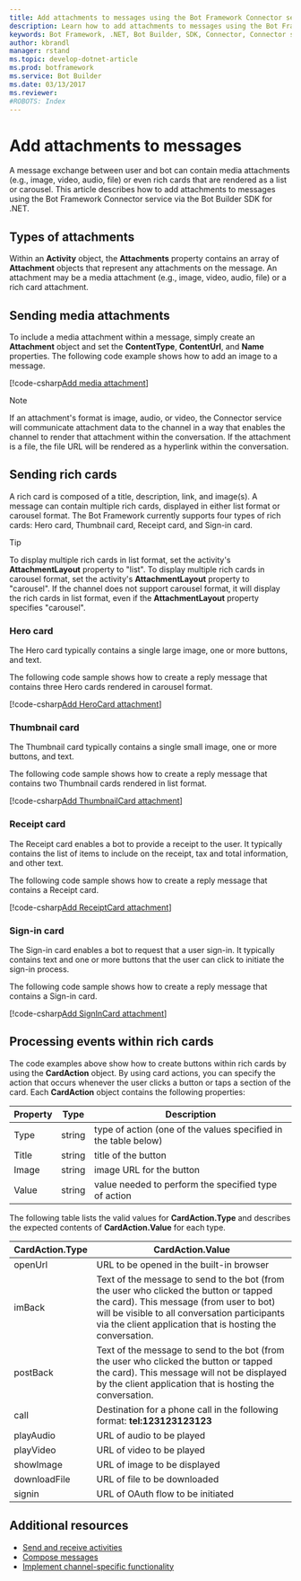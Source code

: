 ```yaml
---
title: Add attachments to messages using the Bot Framework Connector service and .NET | Microsoft Docs
description: Learn how to add attachments to messages using the Bot Framework Connector service via the Bot Builder SDK for .NET.
keywords: Bot Framework, .NET, Bot Builder, SDK, Connector, Connector service, attachment, card, rich card
author: kbrandl
manager: rstand
ms.topic: develop-dotnet-article
ms.prod: botframework
ms.service: Bot Builder
ms.date: 03/13/2017
ms.reviewer:
#ROBOTS: Index
---
```


# Add attachments to messages

A message exchange between user and bot can 
contain media attachments (e.g., image, video, audio, file) 
or even rich cards that are rendered as a list or carousel. 
This article describes how to add attachments to messages using the Bot Framework Connector service via the 
Bot Builder SDK for .NET. 

## Types of attachments

Within an **Activity** object, the **Attachments** property contains an array of **Attachment** objects 
that represent any attachments on the message. 
An attachment may be a media attachment (e.g., image, video, audio, file) or a rich card attachment.

## Sending media attachments

To include a media attachment within a message, 
simply create an **Attachment** object and set the **ContentType**, **ContentUrl**, and **Name** properties. 
The following code example shows how to add an image to a message.

[!code-csharp[Add media attachment](../includes/code/dotnet-add-attachments.cs#addMediaAttachment)]

> [!NOTE]
> If an attachment's format is image, audio, or video, the Connector service will communicate 
> attachment data to the channel in a way that enables the channel to render that attachment within the conversation. 
> If the attachment is a file, the file URL will be rendered as a hyperlink within the conversation.

## Sending rich cards

A rich card is composed of a title, description, link, and image(s). 
A message can contain multiple rich cards, displayed in either list format or carousel format.
The Bot Framework currently supports four types of rich cards: Hero card, Thumbnail card, Receipt card, and Sign-in card.

> [!TIP]
> To display multiple rich cards in list format, set the activity's **AttachmentLayout** property to "list". 
> To display multiple rich cards in carousel format, set the activity's **AttachmentLayout** property to "carousel". 
> If the channel does not support carousel format, it will display the rich cards in list format, even if the **AttachmentLayout** property specifies "carousel".

### Hero card

The Hero card typically contains a single large image, one or more buttons, and text. 

The following code sample shows how to create a reply message that contains three Hero cards rendered in carousel format. 

[!code-csharp[Add HeroCard attachment](../includes/code/dotnet-add-attachments.cs#addHeroCardAttachment)]

### Thumbnail card

The Thumbnail card typically contains a single small image, one or more buttons, and text. 

The following code sample shows how to create a reply message that contains two Thumbnail cards rendered in list format. 

[!code-csharp[Add ThumbnailCard attachment](../includes/code/dotnet-add-attachments.cs#addThumbnailCardAttachment)]

### Receipt card

The Receipt card enables a bot to provide a receipt to the user. 
It typically contains the list of items to include on the receipt, tax and total information, and other text. 

The following code sample shows how to create a reply message that contains a Receipt card. 

[!code-csharp[Add ReceiptCard attachment](../includes/code/dotnet-add-attachments.cs#addReceiptCardAttachment)]

### Sign-in card

The Sign-in card enables a bot to request that a user sign-in. 
It typically contains text and one or more buttons that the user can click to initiate the sign-in process. 

The following code sample shows how to create a reply message that contains a Sign-in card.

[!code-csharp[Add SignInCard attachment](../includes/code/dotnet-add-attachments.cs#addSignInCardAttachment)]

## Processing events within rich cards

The code examples above show how to create buttons within rich cards by using the **CardAction** object. 
By using card actions, you can specify the action that occurs whenever the user clicks a button or taps a 
section of the card. Each **CardAction** object contains the following properties:

| Property | Type | Description | 
|----|----|----|
| Type | string | type of action (one of the values specified in the table below) |
| Title | string | title of the button |
| Image | string | image URL for the button |
| Value | string | value needed to perform the specified type of action |

The following table lists the valid values for **CardAction.Type** and describes 
the expected contents of **CardAction.Value** for each type.

| CardAction.Type | CardAction.Value | 
|----|----|
| openUrl | URL to be opened in the built-in browser |
| imBack | Text of the message to send to the bot (from the user who clicked the button or tapped the card). This message (from user to bot) will be visible to all conversation participants via the client application that is hosting the conversation. |
| postBack | Text of the message to send to the bot (from the user who clicked the button or tapped the card). This message will not be displayed by the client application that is hosting the conversation. |
| call | Destination for a phone call in the following format: **tel:123123123123** |
| playAudio | URL of audio to be played |
| playVideo | URL of video to be played |
| showImage | URL of image to be displayed |
| downloadFile | URL of file to be downloaded |
| signin | URL of OAuth flow to be initiated |

## Additional resources

- [Send and receive activities](bot-framework-dotnet-send-and-receive.md)
- [Compose messages](bot-framework-dotnet-compose-messages.md)
- [Implement channel-specific functionality](bot-framework-dotnet-channeldata.md)